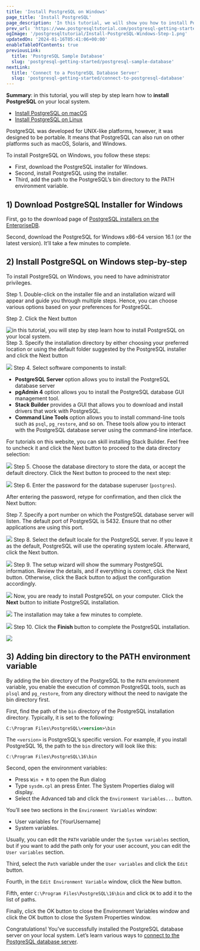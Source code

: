 ```yaml
---
title: 'Install PostgreSQL on Windows'
page_title: 'Install PostgreSQL'
page_description: 'In this tutorial, we will show you how to install PostgreSQL in your local system for learning and practicing PostgreSQL.'
prev_url: 'https://www.postgresqltutorial.com/postgresql-getting-started/install-postgresql/'
ogImage: '/postgresqltutorial/Install-PostgreSQL-Windows-Step-1.png'
updatedOn: '2024-01-16T05:41:06+00:00'
enableTableOfContents: true
previousLink:
  title: 'PostgreSQL Sample Database'
  slug: 'postgresql-getting-started/postgresql-sample-database'
nextLink:
  title: 'Connect to a PostgreSQL Database Server'
  slug: 'postgresql-getting-started/connect-to-postgresql-database'
---
```


**Summary**: in this tutorial, you will step by step learn how to **install PostgreSQL** on your local system.

- [Install PostgreSQL on macOS](install-postgresql-macos)
- [Install PostgreSQL on Linux](install-postgresql-linux)

<CTA title="Run PostgreSQL in the Cloud, Free" description="As an alternative to installing Postgres locally, you can get cloud Postgres in seconds on Neon with a generous free plan. No credit card required." buttonText="Get Cloud Postgres" buttonUrl="/signup?ref=pgt-install-cta" />

PostgreSQL was developed for UNIX\-like platforms, however, it was designed to be portable. It means that PostgreSQL can also run on other platforms such as macOS, Solaris, and Windows.

To install PostgreSQL on Windows, you follow these steps:

- First, download the PostgreSQL installer for Windows.
- Second, install PostgreSQL using the installer.
- Third, add the path to the PostgreSQL’s bin directory to the PATH environment variable.

## 1\) Download PostgreSQL Installer for Windows

First, go to the download page of [PostgreSQL installers on the EnterpriseDB](https://www.enterprisedb.com/downloads/postgres-postgresql-downloads).

Second, download the PostgreSQL for Windows x86\-64 version 16\.1 (or the latest version). It’ll take a few minutes to complete.

## 2\) Install PostgreSQL on Windows step\-by\-step

To install PostgreSQL on Windows, you need to have administrator privileges.

Step 1\. Double\-click on the installer file and an installation wizard will appear and guide you through multiple steps. Hence, you can choose various options based on your preferences for PostgreSQL.

Step 2\. Click the Next button

![in this tutorial, you will step by step learn how to install PostgreSQL on your local system.](/postgresqltutorial/Install-PostgreSQL-Windows-Step-1.png)Step 3\. Specify the installation directory by either choosing your preferred location or using the default folder suggested by the PostgreSQL installer and click the Next button

![](/postgresqltutorial/Install-PostgreSQL-Windows-Step-2.png)
Step 4\. Select software components to install:

- **PostgreSQL Server** option allows you to install the PostgreSQL database server
- **pgAdmin 4** option allows you to install the PostgreSQL database GUI management tool.
- **Stack Builder** provides a GUI that allows you to download and install drivers that work with PostgreSQL.
- **Command Line Tools** option allows you to install command\-line tools such as `psql`, `pg_restore`, and so on. These tools allow you to interact with the PostgreSQL database server using the command\-line interface.

For tutorials on this website, you can skill installing Stack Builder. Feel free to uncheck it and click the Next button to proceed to the data directory selection:

![](/postgresqltutorial/Install-PostgreSQL-Windows-Step-3.png)
Step 5\. Choose the database directory to store the data, or accept the default directory. Click the Next button to proceed to the next step:

![](/postgresqltutorial/Install-PostgreSQL-Windows-Step-4.png)
Step 6\. Enter the password for the database superuser (`postgres`).

After entering the password, retype for confirmation, and then click the Next button:

Step 7\. Specify a port number on which the PostgreSQL database server will listen. The default port of PostgreSQL is 5432\. Ensure that no other applications are using this port.

![](/postgresqltutorial/Install-PostgreSQL-Windows-Step-6.png)
Step 8\. Select the default locale for the PostgreSQL server. If you leave it as the default, PostgreSQL will use the operating system locale. Afterward, click the Next button.

![](/postgresqltutorial/Install-PostgreSQL-Windows-Step-7.png)
Step 9\. The setup wizard will show the summary PostgreSQL information. Review the details, and if everything is correct, click the Next button. Otherwise, click the Back button to adjust the configuration accordingly.

![](/postgresqltutorial/Install-PostgreSQL-Windows-Step-8.png)
Now, you are ready to install PostgreSQL on your computer. Click the **Next** button to initiate PostgreSQL installation.

![](/postgresqltutorial/Install-PostgreSQL-Windows-Step-9.png)
The installation may take a few minutes to complete.

![](/postgresqltutorial/Install-PostgreSQL-Windows-Step-9-1.png)
Step 10\. Click the **Finish** button to complete the PostgreSQL installation.

![](/postgresqltutorial/Install-PostgreSQL-Windows-Step-10.png)

## 3\) Adding bin directory to the PATH environment variable

By adding the bin directory of the PostgreSQL to the `PATH` environment variable, you enable the execution of common PostgreSQL tools, such as `plsql` and `pg_restore`, from any directory without the need to navigate the bin directory first.

First, find the path of the `bin` directory of the PostgreSQL installation directory. Typically, it is set to the following:

```xml
C:\Program Files\PostgreSQL\<version>\bin
```

The `<version>` is PostgreSQL’s specific version. For example, if you install PostgreSQL 16, the path to the `bin` directory will look like this:

```
C:\Program Files\PostgreSQL\16\bin
```

Second, open the environment variables:

- Press `Win + R` to open the Run dialog
- Type `sysdm.cpl` an press Enter. The System Properties dialog will display.
- Select the Advanced tab and click the `Environment Variables...` button.

You’ll see two sections in the `Environment Variables` window:

- User variables for \[YourUsername]
- System variables.

Usually, you can edit the `PATH` variable under the `System variables` section, but if you want to add the path only for your user account, you can edit the `User variables` section.

Third, select the `Path` variable under the `User variables` and click the `Edit` button.

Fourth, in the `Edit Environment Variable` window, click the New button.

Fifth, enter `C:\Program Files\PostgreSQL\16\bin` and click `OK` to add it to the list of paths.

Finally, click the OK button to close the Environment Variables window and click the OK button to close the System Properties window.

Congratulations! You’ve successfully installed the PostgreSQL database server on your local system. Let’s learn various ways to [connect to the PostgreSQL database server](connect-to-postgresql-database 'Connect to PostgreSQL Database').
